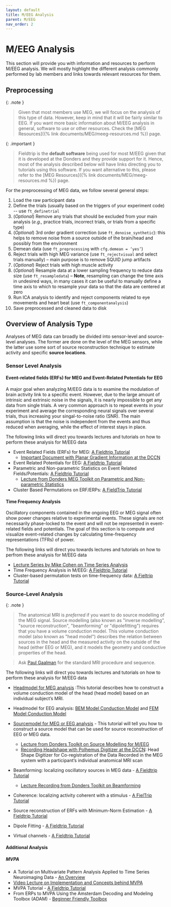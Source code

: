 ```yaml
---
layout: default
title: M/EEG Analysis
parent: M/EEG
nav_order: 2
---
```


# M/EEG Analysis

This section will provide you with information and resources to perform M/EEG analysis. We will mostly highlight the different analysis commonly performed by lab members and links towards relevant resources for them.

## Preprocessing

{: .note }
> Given that most members use MEG, we will focus on the analysis of this type of data. However, keep in mind that it will be fairly similar to EEG. If you want more basic information about M/EEG analysis in general, software to use or other resources. Check the [MEG Resources]({% link documents/MEG/meeg-resources.md %}) page. 

{: .important }
> Fieldtrip is the **default software** being used for most M/EEG given that it is developed at the Donders and they provide support for it. Hence, most of the analysis described below will have links directing you to tutorials using this software. If you want alternative to this, please refer to the [MEG Resources]({% link documents/MEG/meeg-resources.md %}) page. 


For the preprocessing of MEG data, we follow several general steps:

1. Load the raw participant data
2. Define the trials (usually based on the triggers of your experiment code) -- use `ft_definetrial`
3. (_Optional_) Remove any trials that should be excluded from your main analysis (_e.g.,_ practice trials, incorrect trials, or trials from a specific type)
4. (_Optional_) 3rd order gradient correction (use `ft_denoise_synthetic`): this helps to remove noise from a source outside of the brain/head and possibly from the environment
5. Demean data (use `ft_preprocessing` with `cfg.demean = ‘yes’`)
6. Reject trials with high MEG variance (use `ft_rejectvisual` and select trials manually) – main purpose is to remove SQUID jump artifacts
7. (_Optional_) Reject trials with high muscle activity
8. (_Optional_) Resample data at a lower sampling frequency to reduce data size (use `ft_resampledata`) – **Note**, resampling can change the time axis in undesired ways, in many cases it can be useful to manually define a time axis to which to resample your data so that the data are centered at zero
9. Run ICA analysis to identify and reject components related to eye movements and heart beat (use `ft_componentanalysis`)
10. Save preprocessed and cleaned data to disk

## Overview of Analysis Type
Analyses of MEG data can broadly be divided into sensor-level and source-level analyses. The former are done on the level of the MEG sensors, while the latter use some sort of source reconstruction technique to estimate activity and specific **source locations**.

### Sensor Level Analysis 

#### Event-related fields (ERFs) for MEG and Event-Related Potentials for EEG
A major goal when analyzing M/EEG data is to examine the modulation of brain activity link to a specific event. However, due to the large amount of intrinsic and extrinsic noise in the signals, it is nearly impossible to get any data from single trials. A very common approach is to repeat events in your experiment and average the corresponding neural signals over several trials, thus increasing your singal-to-noise ratio (SNR). The main assumption is that the noise is independent from the events and thus reduced when averaging, while the effect of interest stays in place. 

The following links will direct you towards lectures and tutorials on how to perform these analysis for M/EEG data

- Event Related Fields (ERFs) for MEG: [A Fieldtrip Tutorial](http://www.fieldtriptoolbox.org/tutorial/eventrelatedaveraging/)
  - [Important Document with Planar Gradient Information at the DCCN](./Gradients_MEG.pdf)
- Event Related Potentials for EEG: [A Fieldtrip Tutorial](http://www.fieldtriptoolbox.org/tutorial/preprocessing_erp/)
- Parametric and Non-parametric Statistics on Event Related Fields/Potentials: [A Fieldtrip Tutorial](http://www.fieldtriptoolbox.org/tutorial/eventrelatedstatistics)
  - [Lecture from Donders MEG Toolkit on Parametric and Non-parametric Statistics](https://www.youtube.com/watch?v=x0hR-VsHZj8)
- Cluster Based Permutations on ERF/ERPs: [A FieldTrip Tutorial](http://www.fieldtriptoolbox.org/tutorial/cluster_permutation_timelock)

#### Time Frequency Analysis 

Oscillatory components contained in the ongoing EEG or MEG signal often show power changes relative to experimental events. These signals are not necessarily phase-locked to the event and will not be represented in event-related fields and potentials. The goal of this section is to compute and visualize event-related changes by calculating time-frequency representations (TFRs) of power. 

The following links will direct you towards lectures and tutorials on how to perfrom these analysis for M/EEG data

- [Lecture Series by Mike Cohen on Time Series Analysis](https://www.youtube.com/playlist?list=PLn0OLiymPak2BYu--bR0ADNBJsC4kuRWs)
- Time Frequency Analysis in M/EEG: [A Fieldtrip Tutorial](https://www.fieldtriptoolbox.org/tutorial/timefrequencyanalysis/)
- Cluster-based permutation tests on time-frequency data: [A Fieltrip Tutorial](https://www.fieldtriptoolbox.org/tutorial/cluster_permutation_freq/)


### Source-Level Analysis 

{: .note }
> The anatomical MRI is _preferred_ if you want to do source modelling of the MEG signal. Source modelling (also known as "inverse modelling", "source reconstruction", "beamforming" or "dipolefitting") requires that you have a volume conduction model. This volume conduction model (also known as "head model") describes the relation between sources in the head and the measured activity on the outside of the head (either EEG or MEG), and it models the geometry and conductive properties of the head.

> Ask [Paul Gaalman](https://www.ru.nl/personen/gaalman-p) for the standard MRI procedure and sequence.

The following links will direct you towards lectures and tutorials on how to perform these analysis for M/EEG data

- [Headmodel for MEG analysis](https://www.fieldtriptoolbox.org/tutorial/headmodel_meg/) :This tutorial describes how to construct a volume conduction model of the head (head model) based on an individual subject’s MRI.
- Headmodel for EEG analysis: [BEM Model Conduction Model](https://www.fieldtriptoolbox.org/tutorial/headmodel_eeg_bem/) and [FEM Model Conduction Model](https://www.fieldtriptoolbox.org/tutorial/headmodel_eeg_fem/)
- [Sourcemodel for MEG or EEG analysis](https://www.fieldtriptoolbox.org/tutorial/sourcemodel/) - This tutorial will tell you how to construct a source model that can be used for source reconstruction of EEG or MEG data.
  - [Lecture from Donders Toolkit on Source Modelling for M/EEG](https://www.youtube.com/watch?v=86f5_x9SVQQ)
  - [Recording Headshape with Polhemus Digitizer at the DCCN](./Polhemus_Final.pdf): Head Shape Digitizer for Co-registration of the Data Recorded in the MEG system with a participant’s individual anatomical MRI scan

- Beamforming: localizing oscillatory sources in MEG data - [A Fieldtrip Tutorial](https://www.fieldtriptoolbox.org/workshop/natmeg2014/beamforming/)
  - [Lecture Recording from Donders Toolkit on Beamforming](https://www.youtube.com/watch?v=Ez72OFjSABs)
- Coherence: localizing activity coherent with a stimulus - [A FielTrip Tutorial](https://www.fieldtriptoolbox.org/tutorial/beamformingextended/)
- Source reconstruction of ERFs with Minimum-Norm Estimation - [A Fieldtrip Tutorial](https://www.fieldtriptoolbox.org/tutorial/minimumnormestimate/)
- Dipole Fitting - [A Fieldtrip Tutorial](https://www.fieldtriptoolbox.org/workshop/natmeg2014/dipolefitting/)
- Virtual channels - [A Fieldtrip Tutorial](https://www.fieldtriptoolbox.org/tutorial/virtual_sensors/)

#### Additional Analysis 
##### MVPA

- A Tutorial on Multivariate Pattern Analysis Applied to Time Series Neuroimaging Data - [An Overview](https://direct.mit.edu/jocn/article/29/4/677/28605/Decoding-Dynamic-Brain-Patterns-from-Evoked)
- [Video Lecture on Implementation and Concepts behind MVPA](https://www.youtube.com/watch?v=f3yrVfVtCUE)
- MVPA Tutorial - [A Fieldtrip Tutorial](https://www.fieldtriptoolbox.org/tutorial/mvpa_light/)
- From ERPs to MVPA Using the Amsterdam Decoding and Modeling Toolbox (ADAM) - [Beginner Friendly Toolbox](https://www.frontiersin.org/journals/neuroscience/articles/10.3389/fnins.2018.00368/full)

  

